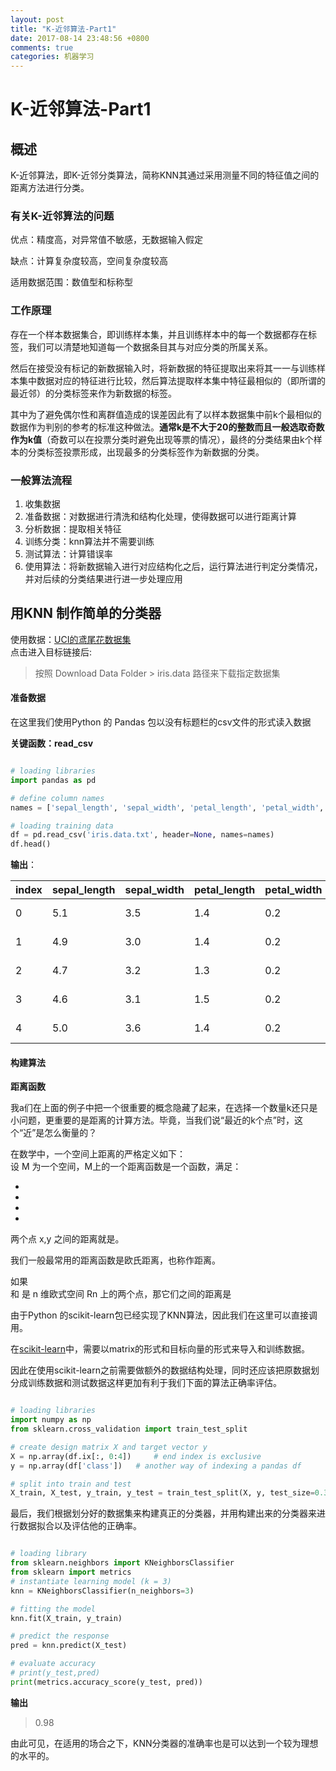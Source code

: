 ```yaml
---
layout: post
title: "K-近邻算法-Part1"
date: 2017-08-14 23:48:56 +0800
comments: true
categories: 机器学习
---
```

<h1 id="k-近邻算法-part1">K-近邻算法-Part1</h1>



<h2 id="概述">概述</h2>

<p>K-近邻算法，即K-近邻分类算法，简称KNN其通过采用测量不同的特征值之间的距离方法进行分类。</p>



<h3 id="有关k-近邻算法的问题">有关K-近邻算法的问题</h3>

<p>优点：精度高，对异常值不敏感，无数据输入假定</p>

<p>缺点：计算复杂度较高，空间复杂度较高</p>

<p>适用数据范围：数值型和标称型</p>



<h3 id="工作原理">工作原理</h3>

<p>存在一个样本数据集合，即训练样本集，并且训练样本中的每一个数据都存在标签，我们可以清楚地知道每一个数据条目其与对应分类的所属关系。</p>

<p>然后在接受没有标记的新数据输入时，将新数据的特征提取出来将其一一与训练样本集中数据对应的特征进行比较，然后算法提取样本集中特征最相似的（即所谓的最近邻）的分类标签来作为新数据的标签。</p>

<p>其中为了避免偶尔性和离群值造成的误差因此有了以样本数据集中前k个最相似的数据作为判别的参考的标准这种做法。<strong>通常k是不大于20的整数而且一般选取奇数作为k值</strong>（奇数可以在投票分类时避免出现等票的情况），最终的分类结果由k个样本的分类标签投票形成，出现最多的分类标签作为新数据的分类。</p>



<h3 id="一般算法流程">一般算法流程</h3>

<ol>
<li>收集数据</li>
<li>准备数据：对数据进行清洗和结构化处理，使得数据可以进行距离计算</li>
<li>分析数据：提取相关特征</li>
<li>训练分类：knn算法并不需要训练</li>
<li>测试算法：计算错误率</li>
<li>使用算法：将新数据输入进行对应结构化之后，运行算法进行判定分类情况，并对后续的分类结果进行进一步处理应用</li>
</ol>



<h2 id="用knn-制作简单的分类器">用KNN 制作简单的分类器</h2>

<p>使用数据：<a href="https://archive.ics.uci.edu/ml/datasets/Iris">UCI的鸢尾花数据集</a> <br>
点击进入目标链接后: </p>

<blockquote>
  <p>按照 Download Data Folder &gt; iris.data 路径来下载指定数据集</p>
</blockquote>



<h4 id="准备数据">准备数据</h4>

<p>在这里我们使用Python 的 Pandas 包以没有标题栏的csv文件的形式读入数据</p>

<p><strong>关键函数：read_csv</strong></p>



```python

# loading libraries
import pandas as pd

# define column names
names = ['sepal_length', 'sepal_width', 'petal_length', 'petal_width', 'class']

# loading training data
df = pd.read_csv('iris.data.txt', header=None, names=names)
df.head()
```

<p><strong>输出</strong>：</p>

<table>
<thead>
<tr>
  <th>index</th>
  <th>sepal_length</th>
  <th>sepal_width</th>
  <th>petal_length</th>
  <th>petal_width</th>
  <th>class</th>
</tr>
</thead>
<tbody><tr>
  <td>0</td>
  <td>5.1</td>
  <td>3.5</td>
  <td>1.4</td>
  <td>0.2</td>
  <td>Iris-setosa</td>
</tr>
<tr>
  <td>1</td>
  <td>4.9</td>
  <td>3.0</td>
  <td>1.4</td>
  <td>0.2</td>
  <td>Iris-setosa</td>
</tr>
<tr>
  <td>2</td>
  <td>4.7</td>
  <td>3.2</td>
  <td>1.3</td>
  <td>0.2</td>
  <td>Iris-setosa</td>
</tr>
<tr>
  <td>3</td>
  <td>4.6</td>
  <td>3.1</td>
  <td>1.5</td>
  <td>0.2</td>
  <td>Iris-setosa</td>
</tr>
<tr>
  <td>4</td>
  <td>5.0</td>
  <td>3.6</td>
  <td>1.4</td>
  <td>0.2</td>
  <td>Iris-setosa</td>
</tr>
</tbody></table>




<h4 id="构建算法">构建算法</h4>

<p><strong>距离函数</strong></p>

<p>我a们在上面的例子中把一个很重要的概念隐藏了起来，在选择一个数量k还只是小问题，更重要的是距离的计算方法。毕竟，当我们说“最近的k个点”时，这个“近”是怎么衡量的？</p>

<p>在数学中，一个空间上距离的严格定义如下： <br>
设 M 为一个空间，M上的一个距离函数是一个函数<script type="math/tex" id="MathJax-Element-383">d:M\times M \rightarrow R</script>，满足：</p>

<ul>
<li><script type="math/tex" id="MathJax-Element-384">d(x,y)≥0  ∀x,y∈M</script></li>
<li><script type="math/tex" id="MathJax-Element-385">d(x,y)=0⟺x=y</script></li>
<li><script type="math/tex" id="MathJax-Element-386">d(x,y)=d(y,x) ∀x,y∈M</script></li>
<li><script type="math/tex" id="MathJax-Element-387">d(x,z)≤d(x,y)+d(y,z) ∀x,y,z∈M</script></li>
</ul>

<p>两个点 x,y 之间的距离就是<script type="math/tex" id="MathJax-Element-388">d(x,y)</script>。</p>

<p>我们一般最常用的距离函数是欧氏距离，也称作<script type="math/tex" id="MathJax-Element-389">L_2</script>距离。</p>

<p>如果 <br>
<script type="math/tex" id="MathJax-Element-390">x=(x1,x2,…,xn)</script> 和 <script type="math/tex" id="MathJax-Element-391">y=(y1,y2,…,yn)</script>是 n 维欧式空间 Rn 上的两个点，那它们之间的<script type="math/tex" id="MathJax-Element-392">L_2</script>距离是</p>

<p><script type="math/tex" id="MathJax-Element-393">d_2(X,Y)=\sqrt{\sum _{i=1}^n \left(X_i-Y_i\right){}^2}</script></p>

<p>由于Python 的scikit-learn包已经实现了KNN算法，因此我们在这里可以直接调用。</p>

<p>在<a href="http://scikit-learn.org/stable/index.html">scikit-learn</a>中，需要以matrix的形式和目标向量的形式来导入和训练数据。</p>

<p>因此在使用scikit-learn之前需要做额外的数据结构处理，同时还应该把原数据划分成训练数据和测试数据这样更加有利于我们下面的算法正确率评估。</p>

```python

# loading libraries
import numpy as np
from sklearn.cross_validation import train_test_split

# create design matrix X and target vector y
X = np.array(df.ix[:, 0:4]) 	# end index is exclusive
y = np.array(df['class']) 	# another way of indexing a pandas df

# split into train and test
X_train, X_test, y_train, y_test = train_test_split(X, y, test_size=0.33, random_state=42)
```

<p>最后，我们根据划分好的数据集来构建真正的分类器，并用构建出来的分类器来进行数据拟合以及评估他的正确率。</p>


```python

# loading library
from sklearn.neighbors import KNeighborsClassifier
from sklearn import metrics
# instantiate learning model (k = 3)
knn = KNeighborsClassifier(n_neighbors=3)

# fitting the model
knn.fit(X_train, y_train)

# predict the response
pred = knn.predict(X_test)

# evaluate accuracy
# print(y_test,pred)
print(metrics.accuracy_score(y_test, pred))
```

<p><strong>输出</strong></p>

<blockquote>
  <p>0.98</p>
</blockquote>

<p>由此可见，在适用的场合之下，KNN分类器的准确率也是可以达到一个较为理想的水平的。</p>
